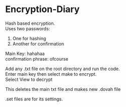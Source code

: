 # Encryption-Diary
Hash based encryption.  
Uses two passwords:  
1. One for hashing  
2. Another for confirmation  

Main Key: hahahaa  
confirmation phrase: ofcourse  

Add any .txt file on the root directory and run the code.  
Enter main key then select make to encrypt.  
Select View to decrypt  

This deletes the main txt file and makes new .dovah file  

.set files are for its settings.
